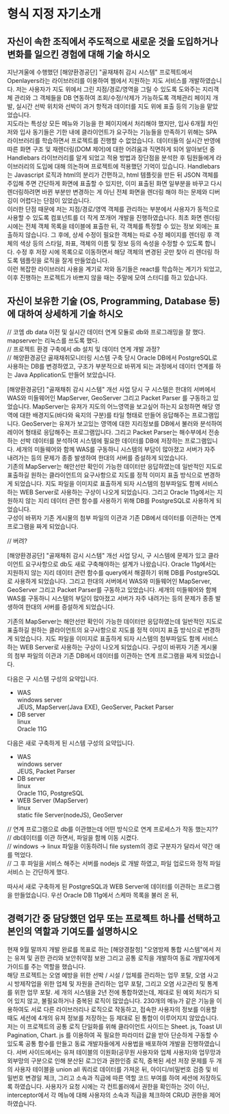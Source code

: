 # 형식 지정 자기소개

## 자신이 속한 조직에서 주도적으로 새로운 것을 도입하거나 변화를 일으킨 경험에 대해 기술 하시오

지난겨울에 수행했던 [해양환경공단] "골재채취 감시 시스템" 프로젝트에서 Openlayers라는 라이브러리를 이용하여 웹에서 지원하는 지도 서비스를 개발하였습니다. 저는 사용자가 지도 위에서 그린 지점/경로/영역을 그릴 수 있도록 도와주는 지리객체 관리와 그 객체들을 DB 연동하여 조회/수정/삭제가 가능하도록 객체관리 페이지 개발, 실시간 선박 위치와 선박이 과거 항적과 데이터를 지도 위에 표출 등의 기능을 맡았었습니다.  
지도라는 특성상 모든 메뉴와 기능을 한 페이지에서 처리해야 했지만, 입사 6개월 차인 저와 입사 동기들은 기한 내에 클라이언트가 요구하는 기능들을 만족하기 위해는 SPA 라이브러리를 학습하면서 프로젝트를 진행할 수 없었습니다. 데이터들의 실시간 반영에 따른 화면 구조 및 재렌더링(DOM 제어)에 대한 어려움과 직면하게 되어 알아보던 중 Handlebars 라이브러리를 알게 되었고 적용 방법과 장단점을 분석한 후 팀원들에게 라이브러리의 도입에 대해 의논하며 프로젝트에 적용했던 기억이 있습니다. Handlebars는 Javascript 로직과 html의 분리가 간편하고, html 템플릿을 만든 뒤 JSON 객체를 주입해 주면 간단하게 화면에 표출할 수 있지만, 이미 표출된 화면 일부분을 바꾸고 다시 렌더링하려면 바뀐 부분만 변경하는 게 아닌 전체 화면을 렌더링 해야 하는 문제와 디버깅이 어렵다는 단점이 있었습니다.  
이러한 단점 때문에 저는 지점/경로/영역 객체를 관리하는 부분에서 사용자가 동적으로 사용할 수 있도록 컴포넌트를 더 작게 쪼개어 개발을 진행하였습니다. 최초 화면 렌더링 시에는 전체 객체 목록을 테이블에 표출한 뒤, 각 객체를 특정할 수 있는 정보 외에는 표출하지 않습니다. 그 후에, 상세 수정이 필요한 객체는 따로 수정 페이지를 렌더링 후 객체의 색상 등의 스타일, 좌표, 객체의 이름 및 정보 등의 속성을 수정할 수 있도록 합니다. 수정 후 저장 시에 목록으로 이동하면서 해당 객체의 변경된 곳만 찾아 리 렌더링 하도록 템플릿을 로직을 잘게 만들었습니다.  
이런 복잡한 라이브러리 사용을 계기로 저와 동기들은 react를 학습하는 계기가 되었고, 이후 진행하는 프로젝트가 바쁘지 않을 때는 주말에 모여 스터디를 하고 있습니다.

## 자신이 보유한 기술 (OS, Programming, Database 등)에 대하여 상세하게 기술 하시오

// 코엠 db data 이전 및 실시간 데이터 연계 모듈로 db와 프로그래밍을 잘 했다. mapserver는 리눅스를 쓰도록 했다.  
// 프로젝트 환경 구축에서 db 설치 및 데이터 연계 개발 과정?  
// 해양환경공단 골재채취모니터링 시스템 구축 당시 Oracle DB에서 PostgreSQL로 사용하는 DB를 변경하였고, 구조가 부분적으로 바뀌게 되는 과정에서 데이터 연계를 하는 Java Application도 만들어 보았습니다.

[해양환경공단] "골재채취 감시 시스템" 개선 사업 당시 구 시스템은 한대의 서버에서 WAS와 미들웨어인 MapServer, GeoServer 그리고 Packet Parser 를 구동하고 있었습니다. MapServer는 유져가 지도의 어느영역을 보고싶어 하는지 요청하면 해당 영역에 대한 배경지도(바다와 육지의 구분)를 타일 형태로 만들어 응답해주는 프로그램입니다. GeoServer는 유져가 보고있는 영역에 대한 지리정보를 DB에서 불러와 분석하여 레이어 형태로 응답해주는 프로그램입니다. 그리고 Packet Parser는 해수부에서 전송하는 선박 데이터를 분석하여 시스템에 필요한 데이터를 DB에 저장하는 프로그램입니다. 세개의 미들웨어와 함께 WAS를 구동하니 시스템의 부담이 많아졌고 서버가 자주 내려가는 등의 문제가 종종 발생하여 한대의 서버를 증설하게 되었습니다.  
기존의 MapServer는 해안선만 확인이 가능한 데이터만 응답하였는데 일반적인 지도로 표출하길 원하는 클라이언트의 요구사항으로 지도를 정적 이미지 표출 방식으로 변경하게 되었습니다. 지도 파일을 이미지로 표출하게 되자 시스템의 첨부파일도 함께 서비스 하는 WEB Server로 사용하는 구상이 나오게 되었습니다. 그리고 Oracle 11g에서는 지원하지 않는 지리 데이터 관련 함수를 사용하기 위해 DB를 PostgreSQL로 사용하게 되었습니다.  
구성이 바뀌자 기존 게시물의 첨부 파일의 이관과 기존 DB에서 데이터를 이관하는 연계 프로그램을 짜게 되었습니다.

// 버려?

[해양환경공단] "골재채취 감시 시스템" 개선 사업 당시, 구 시스템에 문제가 있고 클라이언트 요구사항으로 db도 새로 구축해야하는 설계가 나왔습니다. Oracle 11g에서는 지원하지 않는 지리 데이터 관련 함수를 query에서 해결하기 위해 DB를 PostgreSQL로 사용하게 되었습니다. 그리고 한대의 서버에서 WAS와 미들웨어인 MapServer, GeoServer 그리고 Packet Parser를 구동하고 있었습니다. 세개의 미들웨어와 함께 WAS를 구동하니 시스템의 부담이 많아졌고 서버가 자주 내려가는 등의 문제가 종종 발생하여 한대의 서버를 증설하게 되었습니다.

기존의 MapServer는 해안선만 확인이 가능한 데이터만 응답하였는데 일반적인 지도로 표출하길 원하는 클라이언트의 요구사항으로 지도를 정적 이미지 표출 방식으로 변경하게 되었습니다. 지도 파일을 이미지로 표출하게 되자 시스템의 첨부파일도 함께 서비스 하는 WEB Server로 사용하는 구상이 나오게 되었습니다. 구성이 바뀌자 기존 게시물의 첨부 파일의 이관과 기존 DB에서 데이터를 이관하는 연계 프로그램을 짜게 되었습니다.

다음은 구 시스템 구성의 요약입니다.

- WAS  
  windows server  
  JEUS, MapServer(Java EXE), GeoServer, Packet Parser
- DB server  
  linux  
  Oracle 11G

다음은 새로 구축하게 된 시스템 구성의 요약입니다.

- WAS  
  windows server  
  JEUS, Packet Parser
- DB server  
  linux  
  Oracle 11G, PostgreSQL
- WEB Server (MapServer)  
  linux  
  static file Server(nodeJS), GeoServer

// 연계 프로그램으로 db를 이관했는데 어떤 방식으로 연계 프로세스가 작동 했는지??  
// db데이터를 이관 하면서, 파일을 함께 이동 시켰다.  
// windows -> linux 파일을 이동하려니 file system의 경로 구분자가 달라서 약간 애를 먹었다.  
// 그 후 파일을 서비스 해주는 서버를 nodejs 로 개발 하였고, 파일 업로드와 정적 파일 서비스 는 간단하게 했다.

따사서 새로 구축하게 된 PostgreSQL과 WEB Server에 데이터를 이관하는 프로그램을 만들었습니다. 우선 Oracle DB 11g에서 스케마 목록을 불러 온 뒤,

## 경력기간 중 담당했던 업무 또는 프로젝트 하나를 선택하고 본인의 역할과 기여도를 설명하시오

현재 9월 말까지 개발 완료를 목표로 하는 [해양경찰청] "오염방제 통합 시스템"에서 저는 유져 및 권한 관리와 보안취약점 보완 그리고 공통 로직을 개발하여 동료 개발자에게 가이드를 주는 역할을 했습니다.  
해당 프로젝트는 오염 예방을 위한 선박 / 시설 / 업체를 관리하는 업무 포탈, 오염 사고 시 방제작업을 위한 업체 및 자원을 관리하는 업무 포탈, 그리고 오염 사고관리 및 통계를 위한 업무 포탈. 세 개의 시스템을 2년 전에 통합하였는데, 제대로 된 예외 처리가 되어 있지 않고, 불필요하거나 중복된 로직이 많았습니다. 230개의 메뉴가 같은 기능을 이용하여도 서로 다른 라이브러리나 로직으로 작동하고, 접속한 사용자의 정보를 이용할 때도 세션에 4개의 유져 정보를 저장하는 등 제대로 된 통합이 이루어지지 않았습니다.  
저는 이 프로젝트의 공통 로직 단일화를 위해 클라이언트 사이드는 Sheet. js, Toast UI Pagination, Chart. js 를 이용하여 꼭 필요한 파라미터 값을 받아 단순하게 구동할 수 있도록 공통 함수를 만들고 동료 개발자들에게 사용법을 배포하여 개발을 진행하였습니다. 서버 사이드에서는 유져 테이블의 이원화(공무원 사용자와 업체 사용자)와 업무망과 외부망의 구분으로 인해 분산된 로그인과 권한인증 로직, 중복된 세션 저장 문제를 두 개의 사용자 테이블을 union all 쿼리로 데이터를 가져온 뒤, 아이디/비밀번호 검증 및 비밀번호 변경일 체크, 그리고 소속과 직급에 따른 역할 코드 부여를 하여 세션에 저장하도록 하였습니다. 사용자가 요청 시에는 각 컨트롤러에서 권한을 확인하는 것이 아닌, interceptor에서 각 메뉴에 대해 사용자의 소속과 직급을 체크하여 CRUD 권한을 제어하였습니다.
